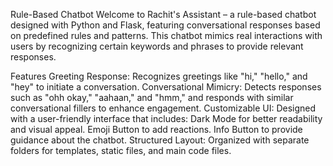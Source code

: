 Rule-Based Chatbot
Welcome to Rachit's Assistant – a rule-based chatbot designed with Python and Flask, featuring conversational responses based on predefined rules and patterns. This chatbot mimics real interactions with users by recognizing certain keywords and phrases to provide relevant responses.

Features
Greeting Response: Recognizes greetings like "hi," "hello," and "hey" to initiate a conversation.
Conversational Mimicry: Detects responses such as "ohh okay," "aahaan," and "hmm," and responds with similar conversational fillers to enhance engagement.
Customizable UI: Designed with a user-friendly interface that includes:
Dark Mode for better readability and visual appeal.
Emoji Button to add reactions.
Info Button to provide guidance about the chatbot.
Structured Layout: Organized with separate folders for templates, static files, and main code files.  
 
 
